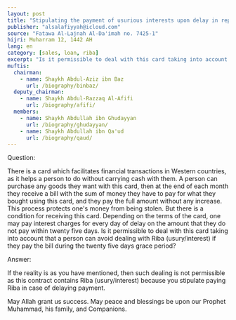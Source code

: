 ```yaml
---
layout: post
title: "Stipulating the payment of usurious interests upon delay in repaying the financial card"
publisher: "alsalafiyyah@icloud.com"
source: "Fatawa Al-Lajnah Al-Da'imah no. 7425-1"
hijri: Muharram 12, 1442 AH
lang: en
category: [sales, loan, riba]
excerpt: "Is it permissible to deal with this card taking into account that a person can avoid dealing with Riba (usury/interest) if they pay the bill during the twenty five days grace period?"
muftis:
  chairman: 
    - name: Shaykh Abdul-Aziz ibn Baz
      url: /biography/binbaz/
  deputy_chairman:
    - name: Shaykh Abdul-Razzaq Al-Afifi
      url: /biography/afifi/
  members: 
    - name: Shaykh Abdullah ibn Ghudayyan
      url: /biography/ghudayyan/
    - name: Shaykh Abdullah ibn Qa'ud
      url: /biography/qaud/
---
```


Question:

There is a card which facilitates financial transactions in Western countries, as it helps a person to do without carrying cash with them. A person can purchase any goods they want with this card, then at the end of each month they receive a bill with the sum of money they have to pay for what they bought using this card, and they pay the full amount without any increase. This process protects one's money from being stolen. But there is a condition for receiving this card. Depending on the terms of the card, one may pay interest charges for every day of delay on the amount that they do not pay within twenty five days. Is it permissible to deal with this card taking into account that a person can avoid dealing with Riba (usury/interest) if they pay the bill during the twenty five days grace period?

Answer:

If the reality is as you have mentioned, then such dealing is not permissible as this contract contains Riba (usury/interest) because you stipulate paying Riba in case of delaying payment.

May Allah grant us success. May peace and blessings be upon our Prophet Muhammad, his family, and Companions.
